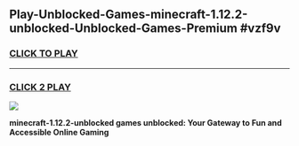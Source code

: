 
## Play-Unblocked-Games-minecraft-1.12.2-unblocked-Unblocked-Games-Premium #vzf9v
<h3>
<a href="https://premium.freeplayer.one?title=minecraft-1.12.2-unblocked&ref=12M">CLICK TO PLAY</a></h3>
<hr>

<h3>
<a href="https://premium.freeplayer.one?title=minecraft-1.12.2-unblocked&ref=12M">CLICK 2 PLAY</a>
  
</h3>

<a href="https://premium.freeplayer.one?title=minecraft-1.12.2-unblocked&ref=12M"><img src="https://clearcache.store/games.png"></a>


**minecraft-1.12.2-unblocked games unblocked: Your Gateway to Fun and Accessible Online Gaming**
